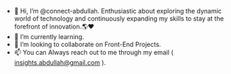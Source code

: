 - 👋 Hi, I’m @connect-abdullah. Enthusiastic about exploring the dynamic world of technology and continuously expanding my skills to stay at the forefront of innovation.🌎❤️
- 🌱 I’m currently learning.
- 💞️ I’m looking to collaborate on Front-End Projects.
- 📫 You can Always reach out to me through my email ( insights.abdullah@gmail.com ).

<!---
connect-abdullah/connect-abdullah is a ✨ special ✨ repository because its `README.md` (this file) appears on your GitHub profile.
You can click the Preview link to take a look at your changes.
--->
